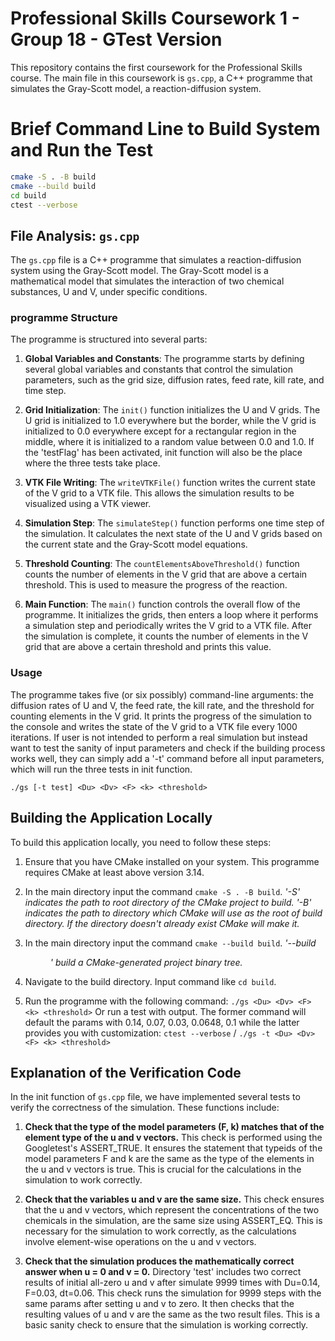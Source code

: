 # Professional Skills Coursework 1 - Group 18 - GTest Version

This repository contains the first coursework for the Professional Skills course. The main file in this coursework is `gs.cpp`, a C++ programme that simulates the Gray-Scott model, a reaction-diffusion system.

# Brief Command Line to Build System and Run the Test

```bash
cmake -S . -B build
cmake --build build
cd build
ctest --verbose
```

## File Analysis: `gs.cpp`

The `gs.cpp` file is a C++ programme that simulates a reaction-diffusion system using the Gray-Scott model. The Gray-Scott model is a mathematical model that simulates the interaction of two chemical substances, U and V, under specific conditions.

### programme Structure

The programme is structured into several parts:

1. **Global Variables and Constants**: The programme starts by defining several global variables and constants that control the simulation parameters, such as the grid size, diffusion rates, feed rate, kill rate, and time step.

2. **Grid Initialization**: The `init()` function initializes the U and V grids. The U grid is initialized to 1.0 everywhere but the border, while the V grid is initialized to 0.0 everywhere except for a rectangular region in the middle, where it is initialized to a random value between 0.0 and 1.0. If the 'testFlag' has been activated, init function will also be the place where the three tests take place.

3. **VTK File Writing**: The `writeVTKFile()` function writes the current state of the V grid to a VTK file. This allows the simulation results to be visualized using a VTK viewer.

4. **Simulation Step**: The `simulateStep()` function performs one time step of the simulation. It calculates the next state of the U and V grids based on the current state and the Gray-Scott model equations.

5. **Threshold Counting**: The `countElementsAboveThreshold()` function counts the number of elements in the V grid that are above a certain threshold. This is used to measure the progress of the reaction.

6. **Main Function**: The `main()` function controls the overall flow of the programme. It initializes the grids, then enters a loop where it performs a simulation step and periodically writes the V grid to a VTK file. After the simulation is complete, it counts the number of elements in the V grid that are above a certain threshold and prints this value.

### Usage

The programme takes five (or six possibly) command-line arguments: the diffusion rates of U and V, the feed rate, the kill rate, and the threshold for counting elements in the V grid. It prints the progress of the simulation to the console and writes the state of the V grid to a VTK file every 1000 iterations. If user is not intended to perform a real simulation but instead want to test the sanity of input parameters and check if the building process works well, they can simply add a '-t' command before all input parameters, which will run the three tests in init function.

`./gs [-t test] <Du> <Dv> <F> <k> <threshold>`

## Building the Application Locally

To build this application locally, you need to follow these steps:

1. Ensure that you have CMake installed on your system. This programme requires CMake at least above version 3.14.

2. In the main directory input the command `cmake -S . -B build`. 
   *'-S' indicates the path to root directory of the CMake project to build. '-B' indicates the path to directory which CMake will use as the root of build directory.
    If the directory doesn't already exist CMake will make it.*

3. In the main directory input the command `cmake --build build`.
  *'--build <dir>' build a CMake-generated project binary tree.*

4. Navigate to the build directory. Input command like `cd build`.

5. Run the programme with the following command:
    `./gs <Du> <Dv> <F> <k> <threshold>`
   Or run a test with output. The former command will default the params with 0.14, 0.07, 0.03, 0.0648, 0.1 while the latter provides you with customization:
   `ctest --verbose` / `./gs -t <Du> <Dv> <F> <k> <threshold>`

## Explanation of the Verification Code

In the init function of `gs.cpp` file, we have implemented several tests to verify the correctness of the simulation. These functions include:

1. **Check that the type of the model parameters (F, k) matches that of the element type of the u and v vectors.**
This check is performed using the Googletest's ASSERT_TRUE. It ensures the statement that typeids of the model parameters F and k are the same as the type of the elements in the u and v vectors is true. This is crucial for the calculations in the simulation to work correctly.

2. **Check that the variables u and v are the same size.**
This check ensures that the u and v vectors, which represent the concentrations of the two chemicals in the simulation, are the same size using ASSERT_EQ. This is necessary for the simulation to work correctly, as the calculations involve element-wise operations on the u and v vectors.

3. **Check that the simulation produces the mathematically correct answer when u = 0 and v = 0.**
Directory 'test' includes two correct results of initial all-zero u and v after simulate 9999 times with Du=0.14, F=0.03, dt=0.06. This check runs the simulation for 9999 steps with the same params after setting u and v to zero. It then checks that the resulting values of u and v are the same as the two result files. This is a basic sanity check to ensure that the simulation is working correctly.
